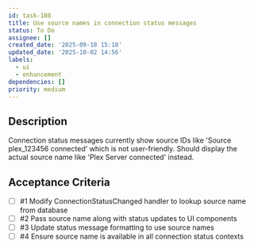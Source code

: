 ```yaml
---
id: task-180
title: Use source names in connection status messages
status: To Do
assignee: []
created_date: '2025-09-18 15:18'
updated_date: '2025-10-02 14:56'
labels:
  - ui
  - enhancement
dependencies: []
priority: medium
---
```


## Description

Connection status messages currently show source IDs like 'Source plex_123456 connected' which is not user-friendly. Should display the actual source name like 'Plex Server connected' instead.

## Acceptance Criteria
<!-- AC:BEGIN -->
- [ ] #1 Modify ConnectionStatusChanged handler to lookup source name from database
- [ ] #2 Pass source name along with status updates to UI components
- [ ] #3 Update status message formatting to use source names
- [ ] #4 Ensure source name is available in all connection status contexts
<!-- AC:END -->

